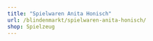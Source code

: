 ```yaml
---
title: "Spielwaren Anita Honisch"
url: /blindenmarkt/spielwaren-anita-honisch/
shop: Spielzeug
---
```

